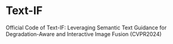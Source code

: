# Text-IF
Official Code of Text-IF: Leveraging Semantic Text Guidance for Degradation-Aware and Interactive Image Fusion (CVPR2024)
